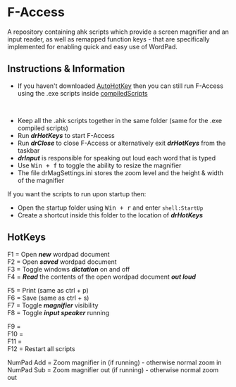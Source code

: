 # F-Access
A repository containing ahk scripts which provide a screen magnifier and an input reader, as well as remapped function keys - that are specifically implemented for enabling quick and easy use of WordPad.

## Instructions & Information
- If you haven't downloaded [AutoHotKey](https://www.autohotkey.com/) then you can still run F-Access using the .exe scripts inside [compiledScripts](compiledScripts)
<br/>

- Keep all the .ahk scripts together in the same folder (same for the .exe compiled scripts)
- Run __*drHotKeys*__ to start F-Access
- Run __*drClose*__ to close F-Access or alternatively exit __*drHotKeys*__ from the taskbar
- __*drInput*__ is responsible for speaking out loud each word that is typed
- Use <kbd>Win + f</kbd> to toggle the ability to resize the magnifier
- The file drMagSettings.ini stores the zoom level and the height & width of the magnifier

If you want the scripts to run upon startup then:
  - Open the startup folder using <kbd>Win + r</kbd> and enter `shell:StartUp`
  - Create a shortcut inside this folder to the location of __*drHotKeys*__


## HotKeys
F1 = Open __*new*__ wordpad document\
F2 = Open __*saved*__ wordpad document\
F3 = Toggle windows __*dictation*__ on and off\
F4 = __*Read*__ the contents of the open wordpad document __*out loud*__


F5 = Print (same as ctrl + p)\
F6 = Save (same as ctrl + s)\
F7 = Toggle __*magnifier*__ visibility\
F8 = Toggle __*input speaker*__ running


F9 =\
F10 =\
F11 =\
F12 = Restart all scripts


NumPad Add = Zoom magnifier in (if running) - otherwise normal zoom in\
NumPad Sub = Zoom magnifier out (if running) - otherwise normal zoom out
